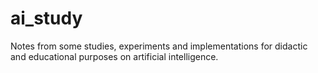 # ai_study
Notes from some studies, experiments and implementations for didactic and educational purposes on artificial intelligence.
